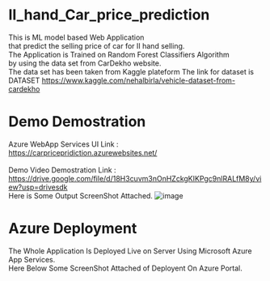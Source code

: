 # II_hand_Car_price_prediction
This is ML model based Web Application<br>
 that predict the selling price of car for II hand selling.
<br>
The Application is Trained on Random Forest Classifiers Algorithm
<br> by using the data set from CarDekho website.
<br> The data set has been taken from Kaggle plateform
The link for dataset is DATASET https://www.kaggle.com/nehalbirla/vehicle-dataset-from-cardekho

# Demo Demostration 
Azure WebApp Services UI Link : https://carpricepridiction.azurewebsites.net/
<br> <br> Demo Video Demostration Link : https://drive.google.com/file/d/18H3cuvm3nOnHZckgKIKPgc9nlRALfM8y/view?usp=drivesdk
<br>Here is Some Output ScreenShot Attached.
![image](https://user-images.githubusercontent.com/69205225/152641497-5b53a842-81ff-4e1e-a00a-8c0aaec64ae3.png)

# Azure Deployment

The Whole Application Is Deployed Live on Server Using Microsoft Azure App Services.
<br> Here Below Some ScreenShot Attached of Deployent On Azure Portal.
<br>

